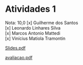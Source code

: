 # Atividades 1

Nota: 10,0
[x] Guilherme dos Santos  
[x] Leonardo Linhares Silva  
[x] Marcos Antonio Mattedi  
[x] Vinícius Matiola Tramontin  

[Slides.pdf](Slides.pdf)  

[avaliacao.pdf](avaliacao.pdf)  
